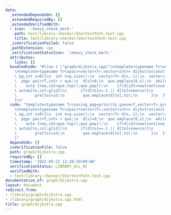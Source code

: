 ```yaml
---
data:
  _extendedDependsOn: []
  _extendedRequiredBy: []
  _extendedVerifiedWith:
  - icon: ':heavy_check_mark:'
    path: test/library-checker/ShortestPath.test.cpp
    title: test/library-checker/ShortestPath.test.cpp
  _isVerificationFailed: false
  _pathExtension: cpp
  _verificationStatusIcon: ':heavy_check_mark:'
  attributes:
    links: []
  bundledCode: "#line 1 \"graph/dijkstra.cpp\"\ntemplate<typename T>\nusing pqg=priority_queue<T,vector<T>,greater<T>>;\n\
    \ntemplate<typename T>\npair<vector<T>,vector<int>> dijkstra(const WeightedGraph<T>\
    \ &g,int s=0){\n  int n=g.size();\n  vector<T> d(n,-1);\n  vector<int> pre(n,-1);\n\
    \  pqg< pair<T,int> > que;\n  d[s]=0;\n  que.emplace(0,s);\n  while(que.size()){\n\
    \    auto [now,id]=que.top();que.pop();\n    if(d[id]<now)continue;\n    for(const\
    \ auto&[to,co]:g[id])\n      if(d[to]==-1 || d[to]>now+co){\n        d[to]=now+co;\n\
    \        pre[to]=id;\n        que.emplace(d[to],to);\n      }\n  }\n  return {d,pre};\n\
    }\n"
  code: "template<typename T>\nusing pqg=priority_queue<T,vector<T>,greater<T>>;\n\
    \ntemplate<typename T>\npair<vector<T>,vector<int>> dijkstra(const WeightedGraph<T>\
    \ &g,int s=0){\n  int n=g.size();\n  vector<T> d(n,-1);\n  vector<int> pre(n,-1);\n\
    \  pqg< pair<T,int> > que;\n  d[s]=0;\n  que.emplace(0,s);\n  while(que.size()){\n\
    \    auto [now,id]=que.top();que.pop();\n    if(d[id]<now)continue;\n    for(const\
    \ auto&[to,co]:g[id])\n      if(d[to]==-1 || d[to]>now+co){\n        d[to]=now+co;\n\
    \        pre[to]=id;\n        que.emplace(d[to],to);\n      }\n  }\n  return {d,pre};\n\
    }"
  dependsOn: []
  isVerificationFile: false
  path: graph/dijkstra.cpp
  requiredBy: []
  timestamp: '2022-09-22 12:20:39+09:00'
  verificationStatus: LIBRARY_ALL_AC
  verifiedWith:
  - test/library-checker/ShortestPath.test.cpp
documentation_of: graph/dijkstra.cpp
layout: document
redirect_from:
- /library/graph/dijkstra.cpp
- /library/graph/dijkstra.cpp.html
title: graph/dijkstra.cpp
---
```

